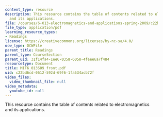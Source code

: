 ```yaml
---
content_type: resource
description: This resource contains the table of contents related to electromagnetics
  and its applications.
file: /courses/6-013-electromagnetics-and-applications-spring-2009/c22bd6cd0612592d69f61fa534acb72f_MIT6_013S09_front.pdf
file_type: application/pdf
learning_resource_types:
- Readings
license: https://creativecommons.org/licenses/by-nc-sa/4.0/
ocw_type: OCWFile
parent_title: Readings
parent_type: CourseSection
parent_uid: 31f14fa4-1ee6-0358-6058-4feee6a7f484
resourcetype: Document
title: MIT6_013S09_front.pdf
uid: c22bd6cd-0612-592d-69f6-1fa534acb72f
video_files:
  video_thumbnail_file: null
video_metadata:
  youtube_id: null
---
```

This resource contains the table of contents related to electromagnetics and its applications.